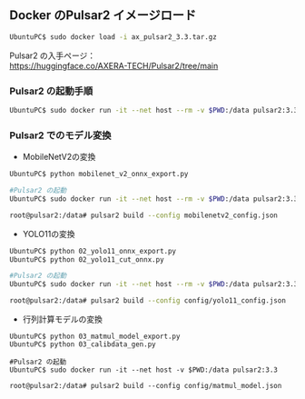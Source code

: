 

## Docker のPulsar2 イメージロード

```bash
UbuntuPC$ sudo docker load -i ax_pulsar2_3.3.tar.gz
```

Pulsar2 の入手ページ：<br>
https://huggingface.co/AXERA-TECH/Pulsar2/tree/main<br>

### Pulsar2 の起動手順

```bash
UbuntuPC$ sudo docker run -it --net host --rm -v $PWD:/data pulsar2:3.3
```

### Pulsar2 でのモデル変換

- MobileNetV2の変換

```bash
UbuntuPC$ python mobilenet_v2_onnx_export.py

#Pulsar2 の起動
UbuntuPC$ sudo docker run -it --net host --rm -v $PWD:/data pulsar2:3.3

root@pulsar2:/data# pulsar2 build --config mobilenetv2_config.json
```

- YOLO11の変換

```bash
UbuntuPC$ python 02_yolo11_onnx_export.py
UbuntuPC$ python 02_yolo11_cut_onnx.py

#Pulsar2 の起動
UbuntuPC$ sudo docker run -it --net host --rm -v $PWD:/data pulsar2:3.3

root@pulsar2:/data# pulsar2 build --config config/yolo11_config.json
```

- 行列計算モデルの変換

```
UbuntuPC$ python 03_matmul_model_export.py
UbuntuPC$ python 03_calibdata_gen.py

#Pulsar2 の起動
UbuntuPC$ sudo docker run -it --net host -v $PWD:/data pulsar2:3.3

root@pulsar2:/data# pulsar2 build --config config/matmul_model.json
```
